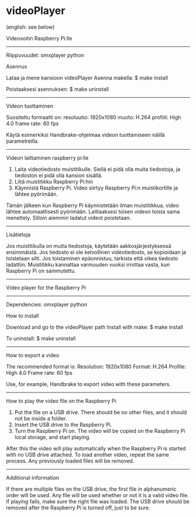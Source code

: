 # videoPlayer

(english: see below)


Videosoitin Raspberry Pi:lle


****************************


Riippuvuudet:
omxplayer
python


Asennus


Lataa ja mene kansioon videoPlayer
Asenna makella:
	$ make install

Poistaaksesi asennuksen:
	$ make uninstall


****************************


Videon tuottaminen


Suositeltu formaatti on:
resoluutio: 	1920x1080 
muoto: 		H.264 
profiili: 	High 4.0
frame rate: 	60 fps

Käytä esimerkiksi Handbrake-ohjelmaa videon tuottamiseen näillä parametreilla.


***************************


Videon laittaminen raspberry pi:lle

1. Laita videotiedosto muistitikulle. Siellä ei pidä olla muita tiedostoja, ja tiedoston ei pidä olla kansion sisällä.
2. Liitä muistitikku Raspberry Pi:hin 
3. Käynnistä Raspberry Pi.
Video siirtyy Raspberry Pi:n muistikortille ja lähtee pyörimään.

Tämän jälkeen kun Raspberry Pi käynnistetään ilman muistitikkua, video lähtee automaattisesti pyörimään.
Laittaaksesi toisen videon toista sama menettely. Silloin aiemmin ladatut videot poistetaan.


***************************


Lisätietoja

Jos muistitikulla on muita tiedostoja, käytetään aakkosjärjestyksessä ensimmäistä.
Jos tiedosto ei ole kelvollinen videotiedosto, se kopioidaan ja toistetaan silti. Jos toistaminen epäonnistuu, tarkista että oikea tiedosto ladattiin.
Muistitikku kannattaa varmuuden vuoksi irrottaa vasta, kun Raspberry Pi on sammutettu.


*****************************************************************************************************


Video player for the Raspberry Pi


***************************


Dependencies:
omxplayer
python


How to install


Download and go to the videoPlayer path
Install with make:
	$ make install

To uninstall:
	$ make uninstall


***************************


How to export a video


The recommended format is:
Resolution:	1920x1080
Format:		H.264
Profile:	High 4.0
Frame rate:	60 fps

Use, for example, Handbrake to export video with these parameters.


***************************


How to play the video file on the Raspberry Pi

1. Put the file on a USB drive. 
There should be no other files, and it should not be inside a folder.
2. Insert the USB drive to the Raspberry Pi.
3. Turn the Raspberry Pi on.
The video will be copied on the Raspberry Pi local storage, and start playing.

After this the video will play automatically when the Raspberry Pi is started with no USB drive attached. 
To load another video, repeat the same process. Any previously loaded files will be removed.


***************************


Additional information

If there are multiple files on the USB drive, the first file in alphanumeric order will be used.
Any file will be used whether or not it is a valid video file. If playing fails, make sure the right file was loaded.
The USB drive should be removed after the Raspberry Pi is turned off, just to be sure.

